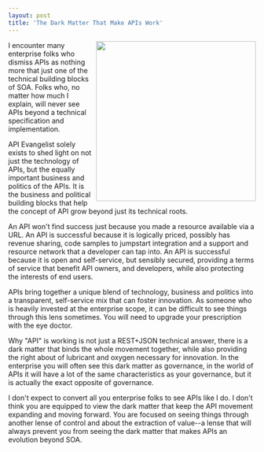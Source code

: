 ```yaml
---
layout: post
title: 'The Dark Matter That Make APIs Work'
---
```

<p><img src="https://s3.amazonaws.com/kinlane-productions/api-evangelist/dark-matter.jpeg" border="0" width="325" align="right" /></p>
<p>I encounter many enterprise folks who dismiss APIs as nothing more that just one of the technical building blocks of SOA.  Folks who, no matter how much I explain, will never see APIs beyond a technical specification and implementation.</p>
<p>API Evangelist solely exists to shed light on not just the technology of APIs, but the equally important business and politics of the APIs.  It is the business and political building blocks that help the concept of API grow beyond just its technical roots.</p>
<p>An API won't  find success just because you made a resource available via a URL. An API is successful because it is logically priced, possibly has revenue sharing, code samples to jumpstart integration and a support and resource network that a developer can tap into.  An API is successful because it is open and self-service, but sensibly secured, providing a terms of service that benefit API owners, and developers, while also protecting the interests of end users.</p>
<p>APIs bring together a unique blend of technology, business and politics into a transparent, self-service mix that can foster innovation. As someone who is heavily invested at the enterprise scope, it can be difficult to see things through this lens sometimes.  You will need to upgrade your prescription with the eye doctor.</p>
<p>Why "API" is working is not just a REST+JSON technical answer, there is a dark matter that binds the whole movement together, while also providing the right about of lubricant and oxygen necessary for innovation. In the enterprise you will often see this dark matter as governance, in the world of APIs it will have a lot of the same characteristics as your governance, but it is actually the exact opposite of governance.</p>
<p>I don't expect to convert all you enterprise folks to see APIs like I do. I don't think you are equipped to view the dark matter that keep the API movement expanding and moving forward. You are focused on seeing things through another lense of control and about the extraction of value--a lense that will always prevent you from seeing the dark matter that makes APIs an evolution beyond SOA.</p>